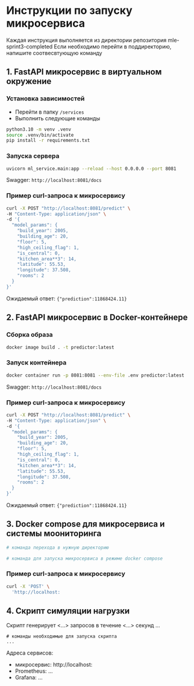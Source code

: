 # Инструкции по запуску микросервиса

Каждая инструкция выполняется из директории репозитория mle-sprint3-completed
Если необходимо перейти в поддиректорию, напишите соотвесвтующую команду

## 1. FastAPI микросервис в виртуальном окружение
### Установка зависимостей

- Перейти в папку `/services`
- Выполнить следующие команды
```bash
python3.10 -m venv .venv
source .venv/bin/activate
pip install -r requirements.txt
```
### Запуска сервера

```bash
uvicorn ml_service.main:app --reload --host 0.0.0.0 --port 8081
```
Swagger: `http://localhost:8081/docs`

### Пример curl-запроса к микросервису

```bash
curl -X POST "http://localhost:8081/predict" \
-H "Content-Type: application/json" \
-d '{
  "model_params": {
    "build_year": 2005,
    "building_age": 20,
    "floor": 5,
    "high_ceiling_flag": 1,
    "is_central": 0,
    "kitchen_area**3": 14,
    "latitude": 55.53,
    "longitude": 37.508,
    "rooms": 2
  }
}'
```
Ожидаемый ответ: `{"prediction":11868424.11}`

## 2. FastAPI микросервис в Docker-контейнере
### Сборка образа
```bash
docker image build . -t predictor:latest
```
### Запуск контейнера
```bash
docker container run -p 8081:8081 --env-file .env predictor:latest
```
Swagger: `http://localhost:8081/docs`

### Пример curl-запроса к микросервису

```bash
curl -X POST "http://localhost:8081/predict" \
-H "Content-Type: application/json" \
-d '{
  "model_params": {
    "build_year": 2005,
    "building_age": 20,
    "floor": 5,
    "high_ceiling_flag": 1,
    "is_central": 0,
    "kitchen_area**3": 14,
    "latitude": 55.53,
    "longitude": 37.508,
    "rooms": 2
  }
}'
```
Ожидаемый ответ: `{"prediction":11868424.11}`

## 3. Docker compose для микросервиса и системы моониторинга

```bash
# команда перехода в нужную директорию

# команда для запуска микросервиса в режиме docker compose

```

### Пример curl-запроса к микросервису

```bash
curl -X 'POST' \
  'http://localhost:
```

## 4. Скрипт симуляции нагрузки
Скрипт генерирует <...> запросов в течение <...> секунд ...

```
# команды необходимые для запуска скрипта
...
```

Адреса сервисов:
- микросервис: http://localhost:<port>
- Prometheus: ...
- Grafana: ...